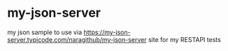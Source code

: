 # my-json-server
my json sample to use via  https://my-json-server.typicode.com/naragithub/my-json-server site for my RESTAPI tests
